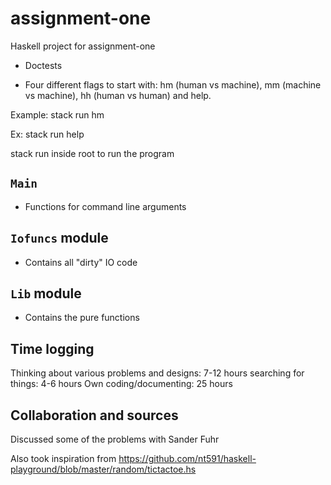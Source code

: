 # assignment-one

Haskell project for assignment-one
* Doctests

* Four different flags to start with: hm (human vs machine), mm (machine vs machine), hh (human vs human) and help.

Example: stack run hm

Ex: stack run help

stack run inside root to run the program

## `Main`
* Functions for command line arguments

## `Iofuncs` module
* Contains all "dirty" IO code

## `Lib` module
* Contains the pure functions

## Time logging
Thinking about various problems and designs: 7-12 hours
searching for things: 4-6 hours
Own coding/documenting: 25 hours

## Collaboration and sources
Discussed some of the problems with Sander Fuhr

Also took inspiration from
https://github.com/nt591/haskell-playground/blob/master/random/tictactoe.hs